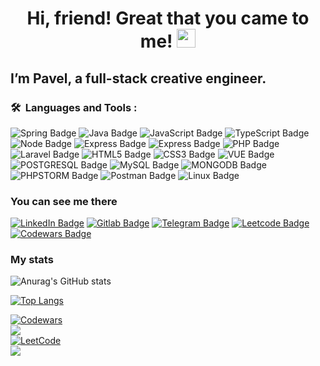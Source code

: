 
<h1 align="center">Hi, friend! Great that you came to me! <img src="https://media.giphy.com/media/hvRJCLFzcasrR4ia7z/giphy.gif" width="30px" height="30px"></h1>
<h2>I’m Pavel, a  full-stack creative engineer.</h2>

### 🛠 &nbsp;Languages and Tools :

<p>
<img src="https://img.shields.io/badge/Spring-green?style=for-the-badge&logo=spring&logoColor=white" alt="Spring Badge">
<img src="https://img.shields.io/badge/Java-red?style=for-the-badge&logo=java&logoColor=white" alt="Java Badge">
<img src="https://img.shields.io/badge/JavaScript-black?style=for-the-badge&logo=javascript&logoColor=yellow" alt="JavaScript Badge">
<img src="https://img.shields.io/badge/TypeScript-blue?style=for-the-badge&logo=typescript&logoColor=white" alt="TypeScript Badge">
<img src="https://img.shields.io/badge/Node.js-25381f?style=for-the-badge&logo=node.js&logoColor=6aa05c" alt="Node Badge">
<img src="https://img.shields.io/badge/Nest.js-ea2845?style=for-the-badge&logo=nest&logoColor=6aa05c" alt="Express Badge">
<img src="https://img.shields.io/badge/Express.js-white?style=for-the-badge&logo=express&logoColor=6aa05c" alt="Express Badge">
<img src="https://img.shields.io/badge/PHP-858eb8?style=for-the-badge&logo=php&logoColor=22242f" alt="PHP Badge">
<img src="https://img.shields.io/badge/Laravel-f9322c?style=for-the-badge&logo=laravel&logoColor=fff" alt="Laravel Badge">
<img src="https://img.shields.io/badge/HTML5-dd4b25?style=for-the-badge&logo=html5&logoColor=22242f" alt="HTML5 Badge">
<img src="https://img.shields.io/badge/CSS3-254bdd?style=for-the-badge&logo=css3&logoColor=22242f" alt="CSS3 Badge">
<img src="https://img.shields.io/badge/VUE.JS-d7f9c8?style=for-the-badge&logo=vue.js&logoColor=3fb27f" alt="VUE Badge">
<img src="https://img.shields.io/badge/POSTGRESQL-336791?style=for-the-badge&logo=mongodb&logoColor=fff" alt="POSTGRESQL Badge">
<img src="https://img.shields.io/badge/MySQL-e96f00?style=for-the-badge&logo=mySQL&logoColor=006d6d" alt="MySQL Badge">
<img src="https://img.shields.io/badge/MONGODB-023430?style=for-the-badge&logo=mongodb&logoColor=00ed64" alt="MONGODB Badge">
<img src="https://img.shields.io/badge/PHPSTORM-c045f1?style=for-the-badge&logo=phpStorm&logoColor=000" alt="PHPSTORM Badge">
<img src="https://img.shields.io/badge/Postman-f26b3a?style=for-the-badge&logo=postman&logoColor=000" alt="Postman Badge">
<img src="https://img.shields.io/badge/Linux-f6b649?style=for-the-badge&logo=linux&logoColor=c73c15" alt="Linux Badge">
</p>

<h3>You can see me there</h3>

<a href="https://www.linkedin.com/in/pavel-rylsky-9b287082/"><img src="https://img.shields.io/badge/LinkedIn-blue?style=for-the-badge&logo=linkedin&logoColor=white" alt="LinkedIn Badge"></a>
<a href="https://gitlab.com/prylsky"><img src="https://img.shields.io/badge/Gitlab-orange?style=for-the-badge&logo=gitlab&logoColor=grey" alt="Gitlab Badge"></a>
<a href="https://t.me/PavelRylskiy"><img src="https://img.shields.io/badge/Telegram-356591?style=for-the-badge&logo=telegram" alt="Telegram Badge"></a>
<a href="https://leetcode.com/PabloRy/"><img src="https://img.shields.io/badge/Leetcode-d9a821?style=for-the-badge&logo=leetcode&logoColor=black" alt="Leetcode Badge"></a>
<a href="https://www.codewars.com/users/R-Pavel/"><img src="https://img.shields.io/badge/Codewars-bb432c?style=for-the-badge&logo=codewars&logoColor=white" alt="Codewars Badge"></a>

<h3>My stats</h3>

![Anurag's GitHub stats](https://github-readme-stats.vercel.app/api?username=R-Pavel&show_icons=true&theme=tokyonight)


[![Top Langs](https://github-readme-stats.vercel.app/api/top-langs/?username=R-Pavel&layout=compact)](https://github.com/anuraghazra/github-readme-stats)

<a href="https://www.codewars.com/users/R-Pavel" target="_blank">
    <img alt="Codewars" src="https://img.shields.io/badge/Codewars-B1361E?style=for-the-badge&logo=Codewars&logoColor=white" /> 
</a>

<div>
    <img src="https://www.codewars.com/users/R-Pavel/badges/large" />
</div>

<a href="https://leetcode.com/PabloRy/" target="_blank">
    <img alt="LeetCode" src="https://img.shields.io/badge/-LeetCode-FFA116?style=for-the-badge&logo=LeetCode&logoColor=black" />
</a> 
<div>
    <img src="https://leetcode-stats-six.vercel.app/api?username=PabloRy&theme=dark" />
</div>
